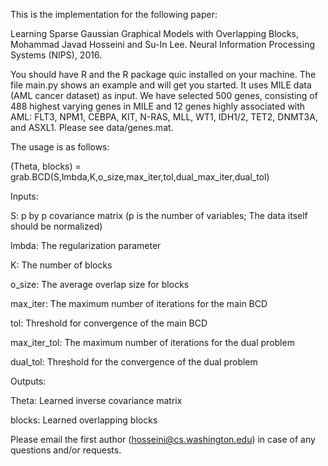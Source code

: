 This is the implementation for the following paper:

Learning Sparse Gaussian Graphical Models with Overlapping Blocks‎, Mohammad Javad Hosseini and Su-In Lee. Neural Information Processing Systems (NIPS), 2016.

You should have R and the R package quic installed on your machine. The file main.py shows an example and will get you started. It uses MILE data (AML
cancer dataset) as input. We have selected 500 genes, consisting of 488 highest varying genes in MILE and 12 genes highly associated with AML:
FLT3, NPM1, CEBPA, KIT, N-RAS, MLL, WT1, IDH1/2, TET2, DNMT3A, and ASXL1. Please see data/genes.mat.

The usage is as follows:

(Theta, blocks) = grab.BCD(S,lmbda,K,o_size,max_iter,tol,dual_max_iter,dual_tol)

Inputs:

S: p by p covariance matrix (p is the number of variables; The data itself should be normalized)

lmbda: The regularization parameter

K: The number of blocks

o_size: The average overlap size for blocks

max_iter: The maximum number of iterations for the main BCD

tol: Threshold for convergence of the main BCD

max_iter_tol: The maximum number of iterations for the dual problem

dual_tol: Threshold for the convergence of the dual problem

Outputs:

Theta: Learned inverse covariance matrix

blocks: Learned overlapping blocks

Please email the first author (hosseini@cs.washington.edu) in case of any questions and/or requests.
